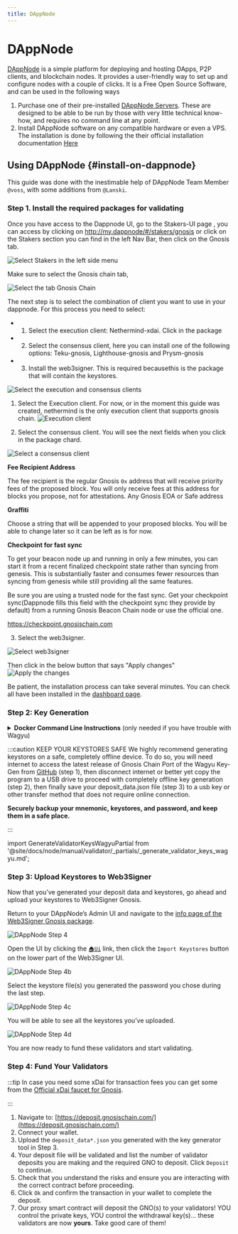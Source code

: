 ```yaml
---
title: DAppNode
---
```


# DAppNode

[DAppNode](https://dappnode.com/) is a simple platform for deploying and hosting DApps, P2P clients, and blockchain nodes. It provides a user-friendly way to set up and configure nodes with a couple of clicks.  It is a Free Open Source Software, and can be used in the following ways

1. Purchase one of their pre-installed [DAppNode Servers](https://dappnode.com/en-us/collections/frontpage). These are designed to be able to be run by those with very little technical know-how, and requires no command line at any point.
2. Install DAppNode software on any compatible hardware or even a VPS. The installation is done by following the their official installation documentation [Here](https://docs.dappnode.io/user/quick-start/Core/installation)

## Using DAppNode {#install-on-dappnode}

This guide was done with the inestimable help of DAppNode Team Member `@voss`, with some additions from `@Lanski`.

### Step 1. Install the required packages for validating

Once you have access to the Dappnode UI, go to the Stakers-UI page , you can access by clicking on http://my.dappnode/#/stakers/gnosis or click on the Stakers section you can find in the left Nav Bar, then click on the Gnosis tab.

![Select Stakers in the left side menu](/img/node/dappnode-left-menu.png)

Make sure to select the Gnosis chain tab,

![Select the tab Gnosis Chain](/img/node/dappnode-stakers-ui.png)

The next step is to select the combination of client you want to use in your dappnode. For this process you need to select:

- 1. Select the execution client: Nethermind-xdai. Click in the package
- 2. Select the consensus client, here you can install one of the following options: Teku-gnosis, Lighthouse-gnosis and Prysm-gnosis
- 3. Install the web3signer. This is required becausethis is the package that will contain the keystores.

![Select the execution and consensus clients](/img/node/dappnode-stakers-ui-2.png)

1. Select the Execution client. For now, or in the moment this guide was created, nethermind is the only execution client that supports gnosis chain.
   ![Execution client ](/img/node/dappnode-execution-client.png)

2. Select the consensus client. You will see the next fields when you click in the package chard.

![Select a consensus client](/img/node/dappnode-consensus-client.png)

**Fee Recipient Address**

The fee recipient is the regular Gnosis `0x` address that will receive priority fees of the proposed block. You will only receive fees at this address for blocks you propose, not for attestations. Any Gnosis EOA or Safe address

**Graffiti**

Choose a string that will be appended to your proposed blocks. You will be able to change later so it can be left as is for now.

**Checkpoint for fast sync**

To get your beacon node up and running in only a few minutes, you can start it from a recent finalized checkpoint state rather than syncing from genesis. This is substantially faster and consumes fewer resources than syncing from genesis while still providing all the same features.

Be sure you are using a trusted node for the fast sync. Get your checkpoint sync(Dappnode fills this field with the checkpoint sync they provide by default) from a running Gnosis Beacon Chain node or use the official one.

https://checkpoint.gnosischain.com

3. Select the web3signer.

![Select web3signer](/img/node/dappnode-web3signer-stakers.png)

Then click in the below button that says "Apply changes"
![Apply the changes](/img/node/dappnode-stakers-ui-apply.png)

Be patient, the installation process can take several minutes. You can check all have been installed in the [dashboard page](http://my.dappnode/#/dashboard).

### Step 2: Key Generation

<details>
  <summary><strong>Docker Command Line Instructions</strong> (only needed if you have trouble with Wagyu)</summary>
  <div>
    <div>
    <ol>
    <li>
    Pull the docker image for the data generator
    <pre>{`docker pull ghcr.io/gnosischain/validator-data-generator:latest`}</pre>
    </li>
    <li>
    If this is your first time running the process and there is no existing mnemonic to generate keystores and deposit data, replace the variables below with your info, and then run the command.
    <pre>
      docker run -it --rm -v /path/to/validator_keys:/app/validator_keys ghcr.io/gnosischain/validator-data-generator:latest new-mnemonic --num_validators=NUM --mnemonic_language=english --chain=gnosis --folder=/app/validator_keys --eth1_withdrawal_address=WITHDRAWAL_ADDRESS
    </pre>
  </li>
  <li>
    Choose a secure password and confirm. You will be shown a mnemonic seed phrase. Write down and store your keystore password and mnemonic safely offline.
    <br/>
    <img src="/img/node/dappnode-step3.png" alt="DappNode Step 3"/>
    Following execution, the path you defined for <code>/path/to/validator_keys</code> will contain the keystores and <code>deposit_data*.json</code> file.
  </li>
</ol>
      
    </div>
    <details>
      <summary>Drop down for variable descriptions</summary>
        <div>
          <ul>
            <li><code>NUM</code> The number of signing keys (validators) to generate.</li>
            <li><code>START_NUM</code> Index for the first validator key. If this is the first time generating keys with this mnemonic, use 0. If keys were previously generated with this mnemonic, use the subsequent index number (e.g., if 4 keys have been generated before (keys #0, #1, #2, #3, then enter 4 here).</li>
            <li><code>WITHDRAWAL_ADDRESS</code> Use this parameter to provide a regular Gnosis Chain <code>0x</code> address for mGNO withdrawal. This parameter can also be omitted to generate withdrawal credentials with the mnemonic-derived withdrawal public key in the <a href="https://eips.ethereum.org/EIPS/eip-2334#eth2-specific-parameters">EIP-2334 format</a> (ETH2 address format). <strong>Withdrawals will not be available until after the Shanghai upgrade.</strong></li>
            <li><code>/path/to/</code> should be replaced with a valid and existing path where you want to create the validator_keys folder. Or, to create the validator_keys folder in your current working directory, use <code>$(PWD)/validator_keys:/app/validator_keys</code></li>
            <li>More details about command line arguments can be found <a href="https://github.com/gnosischain/validator-data-generator">here</a></li>
          </ul>
      </div>
    </details>
  </div>
</details>

:::caution KEEP YOUR KEYSTORES SAFE
We highly recommend generating keystores on a safe, completely offline device. To do so, you will need internet to access the latest release of Gnosis Chain Port of the Wagyu Key-Gen from [GitHub](https://github.com/alexpeterson91/wagyu-key-gen/releases) (step 1), then disconnect internet or better yet copy the program to a USB drive to proceed with completely offline key generation (step 2), then finally save your deposit_data.json file (step 3) to a usb key or other transfer method that does not require online connection.

**Securely backup your mnemonic, keystores, and password, and keep them in a safe place.**

:::

import GenerateValidatorKeysWagyuPartial from '@site/docs/node/manual/validator/\_partials/\_generate_validator_keys_wagyu.md';

<GenerateValidatorKeysWagyuPartial />

### Step 3: Upload Keystores to Web3Signer

Now that you’ve generated your deposit data and keystores, go ahead and upload your keystores to Web3Signer Gnosis.

Return to your DAppNode’s Admin UI and navigate to the [info page of the Web3Signer Gnosis package](http://my.dappnode/#/packages/web3signer-gnosis.dnp.dappnode.eth/info).

![DAppNode Step 4](/img/node/dappnode-step4.png)

Open the UI by clicking the [`🏠Ui`](http://brain.web3signer-gnosis.dappnode/) link, then click the `Import Keystores` button on the lower part of the Web3Signer UI.

![DAppNode Step 4b](/img/node/dappnode-step4b.png)

Select the keystore file(s) you generated the password you chose during the last step.

![DAppNode Step 4c](/img/node/dappnode-step4c.png)

You will be able to see all the keystores you’ve uploaded.

![DAppNode Step 4d](/img/node/dappnode-step4d.png)

You are now ready to fund these validators and start validating.

### Step 4: Fund Your Validators

:::tip
In case you need some xDai for transaction fees you can get some from the [Official xDai faucet for Gnosis](https://gnosisfaucet.com/).

:::

1. Navigate to: [https://deposit.gnosischain.com/](https://deposit.gnosischain.com/)
2. Connect your wallet.
3. Upload the `deposit_data*.json` you generated with the key generator tool in Step 3.
4. Your deposit file will be validated and list the number of validator deposits you are making and the required GNO to deposit. Click `Deposit` to continue.
5. Check that you understand the risks and ensure you are interacting with the correct contract before proceeding.
6. Click `Ok` and confirm the transaction in your wallet to complete the deposit.
7. Our proxy smart contract will deposit the GNO(s) to your validators! YOU control the private keys, YOU control the withdrawal key(s)... these validators are now **yours**. Take good care of them!

